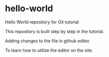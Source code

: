 # hello-world
Hello World repository for Git tutorial

This repository is built step by step in the tutorial.

Adding changes to the file in github editor.

To learn how to utilize the editor on the site.
